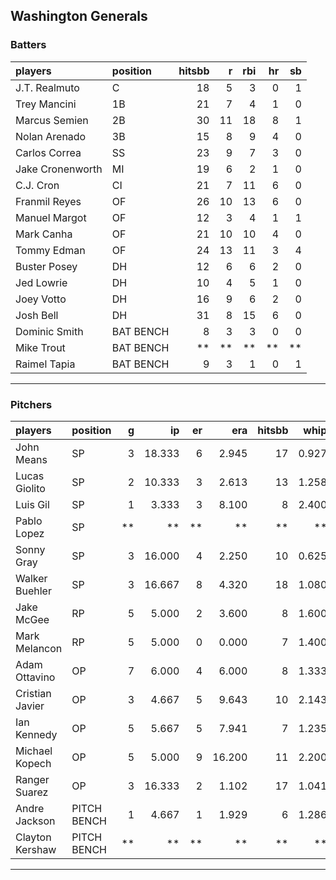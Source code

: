 ## Washington Generals

### Batters

 
|players          |position  | hitsbb|  r| rbi| hr| sb| 
|:----------------|:---------|------:|--:|---:|--:|--:| 
|J.T. Realmuto    |C         |     18|  5|   3|  0|  1| 
|Trey Mancini     |1B        |     21|  7|   4|  1|  0| 
|Marcus Semien    |2B        |     30| 11|  18|  8|  1| 
|Nolan Arenado    |3B        |     15|  8|   9|  4|  0| 
|Carlos Correa    |SS        |     23|  9|   7|  3|  0| 
|Jake Cronenworth |MI        |     19|  6|   2|  1|  0| 
|C.J. Cron        |CI        |     21|  7|  11|  6|  0| 
|Franmil Reyes    |OF        |     26| 10|  13|  6|  0| 
|Manuel Margot    |OF        |     12|  3|   4|  1|  1| 
|Mark Canha       |OF        |     21| 10|  10|  4|  0| 
|Tommy Edman      |OF        |     24| 13|  11|  3|  4| 
|Buster Posey     |DH        |     12|  6|   6|  2|  0| 
|Jed Lowrie       |DH        |     10|  4|   5|  1|  0| 
|Joey Votto       |DH        |     16|  9|   6|  2|  0| 
|Josh Bell        |DH        |     31|  8|  15|  6|  0| 
|Dominic Smith    |BAT BENCH |      8|  3|   3|  0|  0| 
|Mike Trout       |BAT BENCH |     **| **|  **| **| **| 
|Raimel Tapia     |BAT BENCH |      9|  3|   1|  0|  1| 

* * *

### Pitchers

 
|players         |position    |  g|     ip| er|    era| hitsbb|  whip| so|  w| sv| 
|:---------------|:-----------|--:|------:|--:|------:|------:|-----:|--:|--:|--:| 
|John Means      |SP          |  3| 18.333|  6|  2.945|     17| 0.927| 15|  0|  0| 
|Lucas Giolito   |SP          |  2| 10.333|  3|  2.613|     13| 1.258| 11|  0|  0| 
|Luis Gil        |SP          |  1|  3.333|  3|  8.100|      8| 2.400|  6|  0|  0| 
|Pablo Lopez     |SP          | **|     **| **|     **|     **|    **| **| **| **| 
|Sonny Gray      |SP          |  3| 16.000|  4|  2.250|     10| 0.625| 17|  2|  0| 
|Walker Buehler  |SP          |  3| 16.667|  8|  4.320|     18| 1.080| 14|  0|  0| 
|Jake McGee      |RP          |  5|  5.000|  2|  3.600|      8| 1.600|  3|  0|  2| 
|Mark Melancon   |RP          |  5|  5.000|  0|  0.000|      7| 1.400|  6|  1|  3| 
|Adam Ottavino   |OP          |  7|  6.000|  4|  6.000|      8| 1.333| 11|  2|  3| 
|Cristian Javier |OP          |  3|  4.667|  5|  9.643|     10| 2.143|  6|  0|  0| 
|Ian Kennedy     |OP          |  5|  5.667|  5|  7.941|      7| 1.235|  9|  1|  2| 
|Michael Kopech  |OP          |  5|  5.000|  9| 16.200|     11| 2.200| 10|  1|  0| 
|Ranger Suarez   |OP          |  3| 16.333|  2|  1.102|     17| 1.041| 18|  1|  0| 
|Andre Jackson   |PITCH BENCH |  1|  4.667|  1|  1.929|      6| 1.286|  2|  0|  0| 
|Clayton Kershaw |PITCH BENCH | **|     **| **|     **|     **|    **| **| **| **| 


* * *


